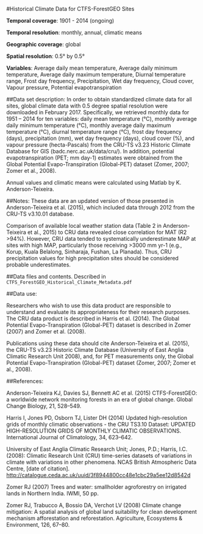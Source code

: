#Historical Climate Data for CTFS-ForestGEO Sites

**Temporal coverage**: 1901 - 2014 (ongoing)

**Temporal resolution**: monthly, annual, climatic means

**Geographic coverage**: global

**Spatial resolution**: 0.5° by 0.5°

**Variables**: Average daily mean temperature,
               Average daily minimum temperature,
               Average daily maximum temperature,
               Diurnal temperature range,
               Frost day frequency,
               Precipitation,
               Wet day frequency,
               Cloud cover,
               Vapour pressure,
               Potential evapotranspiration

##Data set description:
In order to obtain standardized climate data for all sites, global climate data with 0.5 degree spatial resolution were downloaded in February 2017. Specifically, we retrieved monthly data for 1951 – 2014 for ten variables: daily mean temperature (°C), monthly average daily minimum temperature (°C), monthly average daily maximum temperature (°C), diurnal temperature range (°C), frost day frequency (days), precipitation (mm), wet day frequency (days), cloud cover (%), and vapour pressure (hecta-Pascals) from the CRU-TS v3.23 Historic Climate Database for GIS (badc.nerc.ac.uk/data/cru/). In addition, potential evapotranspiration (PET; mm day-1) estimates were obtained from the Global Potential Evapo-Transpiration (Global-PET) dataset (Zomer, 2007; Zomer et al., 2008). 

Annual values and climatic means were calculated using Matlab by K. Anderson-Teixeira.

##Notes:
These data are an updated version of those presented in Anderson-Teixeira et al. (2015), which included data through 2012 from the CRU-TS v3.10.01 database.

Comparison of available local weather station data (Table 2 in Anderson-Teixeira et al., 2015) to CRU data revealed close correlation for MAT (R2 >94%). However, CRU data tended to systematically underestimate MAP at sites with high MAP, particularly those receiving >3000 mm yr-1 (e.g., Korup, Kuala Belalong, Sinharaja, Fushan, La Planada). Thus, CRU precipitation values for high precipitation sites should be considered probable underestimates.

##Data files and contents.
Described in `CTFS_ForestGEO_Historical_Climate_Metadata.pdf`

##Data use:

Researchers who wish to use this data product are responsible to understand and evaluate its appropriateness for their research purposes. The CRU data product is described in Harris et al. (2014). The Global Potential Evapo-Transpiration (Global-PET) dataset is described in  Zomer (2007) and Zomer et al. (2008).

Publications using these data should cite Anderson-Teixeira et al. (2015), the CRU-TS v3.23 Historic Climate Database (University of East Anglia Climatic Research Unit 2008), and, for PET measurements only, the Global Potential Evapo-Transpiration (Global-PET) dataset (Zomer, 2007; Zomer et al., 2008).

##References:

Anderson-Teixeira KJ, Davies SJ, Bennett AC et al. (2015) CTFS-ForestGEO: a worldwide network monitoring forests in an era of global change. Global Change Biology, 21, 528–549.

Harris I, Jones PD, Osborn TJ, Lister DH (2014) Updated high-resolution grids of monthly climatic observations - the CRU TS3.10 Dataset: UPDATED HIGH-RESOLUTION GRIDS OF MONTHLY CLIMATIC OBSERVATIONS. International Journal of Climatology, 34, 623–642.

University of East Anglia Climatic Research Unit; Jones, P.D.; Harris, I.C. (2008): Climatic Research Unit (CRU) time-series datasets of variations in climate with variations in other phenomena. NCAS British Atmospheric Data Centre, [date of citation]. http://catalogue.ceda.ac.uk/uuid/3f8944800cc48e1cbc29a5ee12d8542d

Zomer RJ (2007) Trees and water: smallholder agroforestry on irrigated lands in Northern India. IWMI, 50 pp.

Zomer RJ, Trabucco A, Bossio DA, Verchot LV (2008) Climate change mitigation: A spatial analysis of global land suitability for clean development mechanism afforestation and reforestation. Agriculture, Ecosystems & Environment, 126, 67–80.


